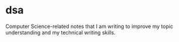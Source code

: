 # dsa
Computer Science-related notes that I am writing to improve my topic understanding and my technical writing skills.
